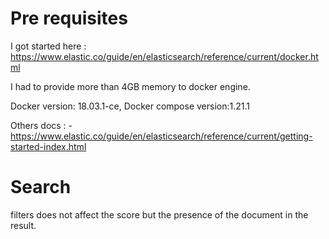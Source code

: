 # Pre requisites

I got started here : https://www.elastic.co/guide/en/elasticsearch/reference/current/docker.html

I had to provide more than 4GB memory to docker engine.

Docker version: 18.03.1-ce,
Docker compose version:1.21.1

Others docs : - https://www.elastic.co/guide/en/elasticsearch/reference/current/getting-started-index.html

# Search

filters does not affect the score but the presence of the document in the result.
